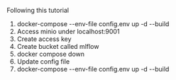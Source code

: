 
Following this tutorial
1) docker-compose --env-file config.env up -d --build
2) Access minio under localhost:9001
3) Create access key
4) Create bucket called mlflow
5) docker compose down
6) Update config file
7) docker-compose --env-file config.env up -d --build

